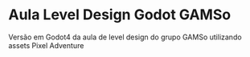 # Aula Level Design Godot GAMSo
 Versão em Godot4 da aula de level design do grupo GAMSo utilizando assets Pixel Adventure
